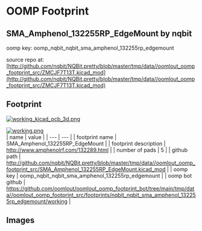 # OOMP Footprint  
## SMA_Amphenol_132255RP_EdgeMount  by nqbit  
  
oomp key: oomp_nqbit_nqbit_sma_amphenol_132255rp_edgemount  
  
source repo at: [http://github.com/nqbit/NQBit.pretty/blob/master/tmp/data//oomlout_oomp_footprint_src/ZMCJF7T13T.kicad_mod](http://github.com/nqbit/NQBit.pretty/blob/master/tmp/data//oomlout_oomp_footprint_src/ZMCJF7T13T.kicad_mod)  
## Footprint  
  
[![working_kicad_pcb_3d.png](working_kicad_pcb_3d_600.png)](working_kicad_pcb_3d.png)  
  
[![working.png](working_600.png)](working.png)  
| name | value | 
| --- | --- | 
| footprint name | SMA_Amphenol_132255RP_EdgeMount | 
| footprint description | http://www.amphenolrf.com/132289.html | 
| number of pads | 5 | 
| github path | http://github.com/nqbit/NQBit.pretty/blob/master/tmp/data//oomlout_oomp_footprint_src/SMA_Amphenol_132255RP_EdgeMount.kicad_mod | 
| oomp key | oomp_nqbit_nqbit_sma_amphenol_132255rp_edgemount | 
| oomp bot github | https://github.com/oomlout/oomlout_oomp_footprint_bot/tree/main/tmp/data//oomlout_oomp_footprint_src/footprints/nqbit_nqbit_sma_amphenol_132255rp_edgemount/working | 
## Images  
